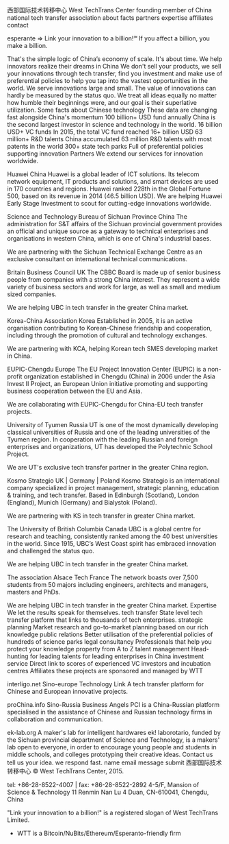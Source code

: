 西部国际技术转移中心
West TechTrans Center
founding member of China national tech transfer association
about
facts
partners
expertise
affiliates
contact

esperante =>
Link your innovation to a billion!℠
If you affect a billion, you make a billion.
 
That's the simple logic of China’s economy of scale. It's about time.
We help innovators realize their dreams in China
We don't sell your products, we sell your innovations through tech transfer, find you investment and make use of preferential policies to help you tap into the vastest opportunities in the world.
We serve innovations large and small.
The value of innovations can hardly be measured by the status quo. We treat all ideas equally no matter how humble their beginnings were, and our goal is their superlative utilization.
Some facts about Chinese technology
These data are changing fast alongside China's momentum
100 billion+ USD fund annually
China is the second largest investor in science and technology in the world.
16 billion USD+ VC funds
In 2015, the total VC fund reached 16+ billion USD
63 million+ R&D talents
China accumulated 63 million R&D talents with most patents in the world
300+ state tech parks
Full of preferential policies supporting innovation
Partners
We extend our services for innovation worldwide.

Huawei
China
Huawei is a global leader of ICT solutions. Its telecom network equipment, IT products and solutions, and smart devices are used in 170 countries and regions. Huawei ranked 228th in the Global Fortune 500, based on its revenue in 2014 (46.5 billion USD).
We are helping Huawei Early Stage Investment to scout for cutting-edge innovations worldwide.

Science and Technology Bureau of Sichuan Province
China
The administration for S&T affairs of the Sichuan provincial government provides an official and unique source as a gateway to technical enterprises and organisations in western China, which is one of China's industrial bases.
 
We are partnering with the Sichuan Technical Exchange Centre as an exclusive consultant on international technical communications.

Britain Business Council
UK
The CBBC Board is made up of senior business people from companies with a strong China interest. They represent a wide variety of business sectors and work for large, as well as small and medium sized companies.
 
We are helping UBC in tech transfer in the greater China market.

Korea-China Association
Korea
Established in 2005, it is an active organisation contributing to Korean-Chinese friendship and cooperation, including through the promotion of cultural and technology exchanges.
 
We are partnering with KCA, helping Korean tech SMES developing market in China.

EUPIC-Chengdu
Europe
The EU Project Innovation Center (EUPIC) is a non-profit organization established in Chengdu (China) in 2006 under the Asia Invest II Project, an European Union initiative promoting and supporting business cooperation between the EU and Asia.
 
We are collaborating with EUPIC-Chengdu for China-EU tech transfer projects.

University of Tyumen
Russia
UT is one of the most dynamically developing classical universities of Russia and one of the leading universities of the Tyumen region. In cooperation with the leading Russian and foreign enterprises and organizations, UT has developed the Polytechnic School Project.
 
We are UT's exclusive tech transfer partner in the greater China region.

Kosmo Strategio
UK | Germany | Poland
Kosmo Strategio is an international company specialized in project management, strategic planning, education & training, and tech transfer. Based in Edinburgh (Scotland), London (England), Munich (Germany) and Bialystok (Poland).
 
We are partnering with KS in tech transfer in greater China market.

The University of British Columbia
Canada
UBC is a global centre for research and teaching, consistently ranked among the 40 best universities in the world. Since 1915, UBC’s West Coast spirit has embraced innovation and challenged the status quo.
 
We are helping UBC in tech transfer in the greater China market.

The association Alsace Tech
France
The network boasts over 7,500 students from 50 majors including engineers, architects and managers, masters and PhDs.
 
We are helping UBC in tech transfer in the greater China market.
Expertise
We let the results speak for themselves.
tech transfer
State level tech transfer platform that links to thousands of tech enterprises.
strategic planning
Market research and go-to-market planning based on our rich knowledge
public relations
Better utilisation of the preferential policies of hundreds of science parks
legal consultancy
Professionals that help you protect your knowledge property from A to Z
talent management
Head-hunting for leading talents for leading enterprises in China
investment service
Direct link to scores of experienced VC investors and incubation centres
Affiliates
these projects are sponsored and managed by WTT

interligo.net
Sino-europe Technology Link
A tech transfer platform for Chinese and European innovative projects.

proChina.info
Sino-Russia Business Angels
PCI is a China-Russian platform specialised in the assistance of Chinese and Russian technology firms in collaboration and communication.

ek-lab.org
A maker's lab for intelligent hardwares
ek! laborotario, funded by the Sichuan provincial department of Science and Technology, is a makers' lab open to everyone, in order to encourage young people and students in middle schools, and colleges prototyping their creative ideas.
Contact us
tell us your idea. we respond fast.
name
email
message
submit
西部国际技术转移中心
© West TechTrans Center, 2015.
 
tel: +86-28-8522-4007 | fax: +86-28-8522-2892
4-5/F, Mansion of Science & Technology
11 Renmin Nan Lu 4 Duan, CN-610041, Chengdu, China
 
"Link your innovation to a billion!" is a registered slogan of West TechTrans Limited.
 
* WTT is a Bitcoin/NuBits/Ethereum/Esperanto-friendly firm
